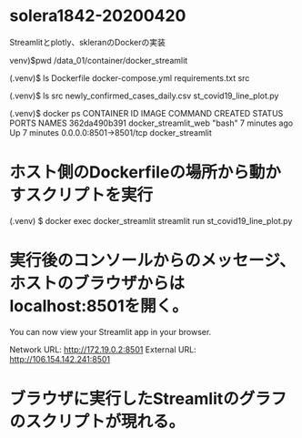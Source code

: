 # solera1842-20200420
Streamlitとplotly、skleranのDockerの実装

venv)$pwd
/data_01/container/docker_streamlit

(.venv)$ ls
Dockerfile  docker-compose.yml  requirements.txt  src

(.venv)$ ls src
newly_confirmed_cases_daily.csv  st_covid19_line_plot.py

(.venv)$ docker ps
CONTAINER ID   IMAGE                  COMMAND   CREATED         STATUS         PORTS                    NAMES
362da490b391   docker_streamlit_web   "bash"    7 minutes ago   Up 7 minutes   0.0.0.0:8501->8501/tcp   docker_streamlit


# ホスト側のDockerfileの場所から動かすスクリプトを実行
(.venv) $ docker exec docker_streamlit streamlit run st_covid19_line_plot.py

# 実行後のコンソールからのメッセージ、ホストのブラウザからはlocalhost:8501を開く。
  You can now view your Streamlit app in your browser.

  Network URL: http://172.19.0.2:8501
  External URL: http://106.154.142.241:8501

# ブラウザに実行したStreamlitのグラフのスクリプトが現れる。
